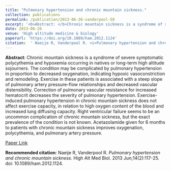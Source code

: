 ```yaml
--- 
title: "Pulmonary hypertension and chronic mountain sickness." 
collection: publications 
permalink: /publication/2013-06-26-vanderpool-58 
excerpt: '<b>Abstract: </b>Chronic mountain sickness is a syndrome of severe symptomatic polycythemia and hypoxemia occurring in natives or long-term high altitude sojourners. The condition may be complicated by pulmonary hypertension in proportion to decreased oxygenation, indicating hypoxic vasoconstriction and remodeling. Exercise in these patients is associated with [...]' 
date: 2013-06-26 
venue: 'High altitude medicine & biology' 
paperurl: 'https://doi.org/10.1089/ham.2012.1124' 
citation:  ' Naeije R, Vanderpool R. <i>Pulmonary hypertension and chronic mountain sickness.</i> High Alt Med Biol. 2013 Jun;14(2):117-25. doi: 10.1089/ham.2012.1124.' 
--- 
```

<b>Abstract</b>:  Chronic mountain sickness is a syndrome of severe symptomatic polycythemia and hypoxemia occurring in natives or long-term high altitude sojourners. The condition may be complicated by pulmonary hypertension in proportion to decreased oxygenation, indicating hypoxic vasoconstriction and remodeling. Exercise in these patients is associated with a steep slope of pulmonary artery pressure-flow relationships and decreased vascular distensibility. Correction of pulmonary vascular resistance for increased hematocrit decreases the severity of pulmonary hypertension. Exercise-induced pulmonary hypertension in chronic mountain sickness does not affect exercise capacity, in relation to high oxygen content of the blood and increased lung diffusing capacity. Right ventricular failure seems to be an uncommon complication of chronic mountain sickness, but the exact prevalence of the condition is not known. Acetazolamide given for 6 months to patients with chronic mountain sickness improves oxygenation, polycythemia, and pulmonary artery pressure.  
 
[Paper Link](https://doi.org/10.1089/ham.2012.1124) 
 
<b>Recommended citation</b>:  Naeije R, Vanderpool R. <i>Pulmonary hypertension and chronic mountain sickness.</i> High Alt Med Biol. 2013 Jun;14(2):117-25. doi: 10.1089/ham.2012.1124. 
